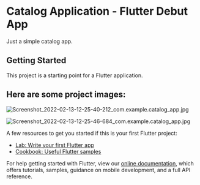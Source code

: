 # Catalog Application - Flutter Debut App

Just a simple catalog app.

## Getting Started

This project is a starting point for a Flutter application.

## Here are some project images:
![Screenshot_2022-02-13-12-25-40-212_com.example.catalog_app.jpg](https://user-images.githubusercontent.com/74310120/153743500-2161f144-4dbf-4fba-9b27-51a33e27cd07.jpg)

![Screenshot_2022-02-13-12-25-46-684_com.example.catalog_app.jpg](https://user-images.githubusercontent.com/74310120/153743504-b9a9c991-72d1-40c8-acd9-de34f56bb513.jpg)

A few resources to get you started if this is your first Flutter project:

- [Lab: Write your first Flutter app](https://flutter.dev/docs/get-started/codelab)
- [Cookbook: Useful Flutter samples](https://flutter.dev/docs/cookbook)

For help getting started with Flutter, view our
[online documentation](https://flutter.dev/docs), which offers tutorials,
samples, guidance on mobile development, and a full API reference.
